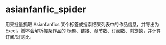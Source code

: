 # asianfanfic_spider
用来批量抓取 Asianfanfics 某个标签或搜索结果列表中的作品信息，并导出为 Excel。脚本会解析每条作品的 标题、链接、章节数、订阅数、浏览数，并计算 订阅/浏览比。

